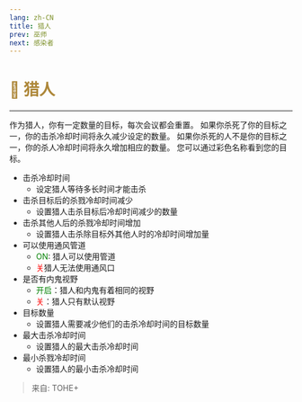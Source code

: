 ```yaml
---
lang: zh-CN
title: 猎人
prev: 巫师
next: 感染者
---
```


# <font color="#ad8739">🏹 <b>猎人</b></font> <Badge text="Killing" type="tip" vertical="middle"/>

***

作为猎人，你有一定数量的目标，每次会议都会重置。 如果你杀死了你的目标之一，你的击杀冷却时间将永久减少设定的数量。 如果你杀死的人不是你的目标之一，你的杀人冷却时间将永久增加相应的数量。 您可以通过彩色名称看到您的目标。

- 击杀冷却时间
  - 设定猎人等待多长时间才能击杀
- 击杀目标后的杀戮冷却时间减少
  - 设置猎人击杀目标后冷却时间减少的数量
- 击杀其他人后的杀戮冷却时间增加
  - 设置猎人击杀除目标外其他人时的冷却时间增加量
- 可以使用通风管道
  - <font color=green>ON</font>: 猎人可以使用管道
  - <font color=red>关</font>猎人无法使用通风口
- 是否有内鬼视野
  - <font color=green>开启</font>：猎人和内鬼有着相同的视野
  - <font color=red>关</font>：猎人只有默认视野
- 目标数量
  - 设置猎人需要减少他们的击杀冷却时间的目标数量
- 最大击杀冷却时间
  - 设置猎人的最大击杀冷却时间
- 最小杀戮冷却时间
  - 设置猎人的最小击杀冷却时间

> 来自: TOHE+
